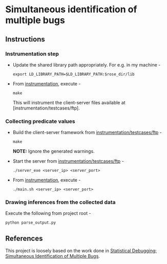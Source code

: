 # Simultaneous identification of multiple bugs

## Instructions
### Instrumentation step
- Update the shared library path appropriately.
  For e.g. in my machine -
  ```
  export LD_LIBRARY_PATH=$LD_LIBRARY_PATH:$rose_dir/lib
  ```

- From [instrumentation](instrumentation), execute -
  ```
  make
  ```
  This will instrument the client-server files available at [instrumentation/testcases/ftp].

### Collecting predicate values
- Build the client-server framework from [instrumentation/testcases/ftp](instrumentation/testcases/ftp) -
  ```
  make
  ```
  **NOTE:** Ignore the generated warnings.

- Start the server from [instrumentation/testcases/ftp](instrumentation/testcases/ftp) -
  ```
  ./server_exe <server_ip> <server_port>
  ```

- From [instrumentation](instrumentation), execute -
  ```
  ./main.sh <server_ip> <server_port>
  ```

### Drawing inferences from the collected data
Execute the following from project root -
```
python parse_output.py
```

## References
This project is loosely based on the work done in [Statistical Debugging: Simultaneous Identification of Multiple Bugs](http://citeseerx.ist.psu.edu/viewdoc/download?doi=10.1.1.61.4631&rep=rep1&type=pdf).
